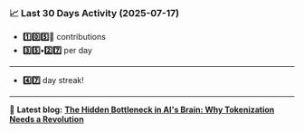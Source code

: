 <!--START_STATS-->
### 📈 Last 30 Days Activity (2025-07-17)  
- **1️⃣0️⃣5️⃣🎱** contributions  
- **3️⃣5️⃣•2️⃣7️⃣** per day
---
- **4️⃣7️⃣** day streak!
---
📝 **Latest blog:** [**The Hidden Bottleneck in AI's Brain: Why Tokenization Needs a Revolution**](https://andriak.com/blog/tokenization-revolution)
<!--END_STATS-->
